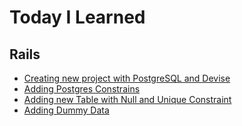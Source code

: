 # Today I Learned

## Rails
- [Creating new project with PostgreSQL and Devise](Creating-New-Project-with-PostgreSQL-and-Devise.md) 
- [Adding Postgres Constrains](Adding-Postgres-Constraints.md)
- [Adding new Table with Null and Unique Constraint](Adding-New-Table-with-Null-and-Unique-Constraint.md)
- [Adding Dummy Data](Adding-Dummy-Data.md)